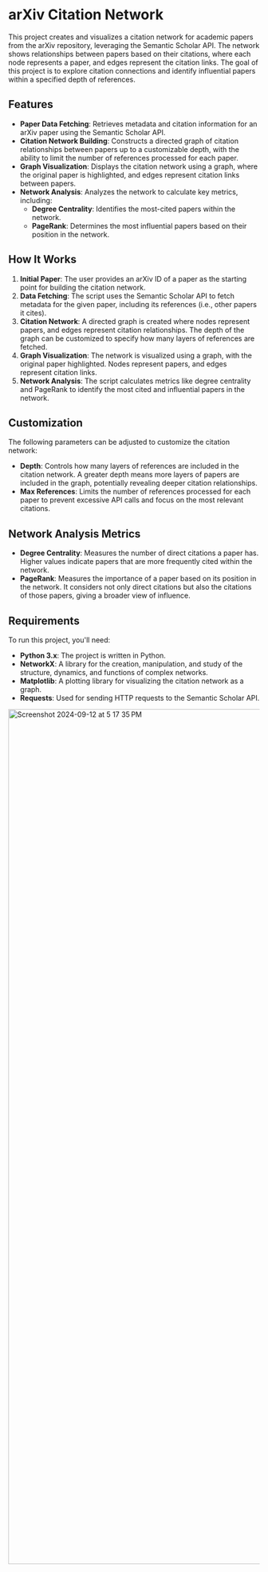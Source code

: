 # arXiv Citation Network

This project creates and visualizes a citation network for academic papers from the arXiv repository, leveraging the Semantic Scholar API. The network shows relationships between papers based on their citations, where each node represents a paper, and edges represent the citation links. The goal of this project is to explore citation connections and identify influential papers within a specified depth of references.

## Features

- **Paper Data Fetching**: Retrieves metadata and citation information for an arXiv paper using the Semantic Scholar API.
- **Citation Network Building**: Constructs a directed graph of citation relationships between papers up to a customizable depth, with the ability to limit the number of references processed for each paper.
- **Graph Visualization**: Displays the citation network using a graph, where the original paper is highlighted, and edges represent citation links between papers.
- **Network Analysis**: Analyzes the network to calculate key metrics, including:
  - **Degree Centrality**: Identifies the most-cited papers within the network.
  - **PageRank**: Determines the most influential papers based on their position in the network.

## How It Works

1. **Initial Paper**: The user provides an arXiv ID of a paper as the starting point for building the citation network.
2. **Data Fetching**: The script uses the Semantic Scholar API to fetch metadata for the given paper, including its references (i.e., other papers it cites).
3. **Citation Network**: A directed graph is created where nodes represent papers, and edges represent citation relationships. The depth of the graph can be customized to specify how many layers of references are fetched.
4. **Graph Visualization**: The network is visualized using a graph, with the original paper highlighted. Nodes represent papers, and edges represent citation links.
5. **Network Analysis**: The script calculates metrics like degree centrality and PageRank to identify the most cited and influential papers in the network.

## Customization

The following parameters can be adjusted to customize the citation network:

- **Depth**: Controls how many layers of references are included in the citation network. A greater depth means more layers of papers are included in the graph, potentially revealing deeper citation relationships.
- **Max References**: Limits the number of references processed for each paper to prevent excessive API calls and focus on the most relevant citations.

## Network Analysis Metrics

- **Degree Centrality**: Measures the number of direct citations a paper has. Higher values indicate papers that are more frequently cited within the network.
- **PageRank**: Measures the importance of a paper based on its position in the network. It considers not only direct citations but also the citations of those papers, giving a broader view of influence.

## Requirements

To run this project, you'll need:

- **Python 3.x**: The project is written in Python.
- **NetworkX**: A library for the creation, manipulation, and study of the structure, dynamics, and functions of complex networks.
- **Matplotlib**: A plotting library for visualizing the citation network as a graph.
- **Requests**: Used for sending HTTP requests to the Semantic Scholar API.
<img width="1710" alt="Screenshot 2024-09-12 at 5 17 35 PM" src="https://github.com/user-attachments/assets/d19e83e5-98a7-42ad-9b1a-1bb8f1b0a08c">


